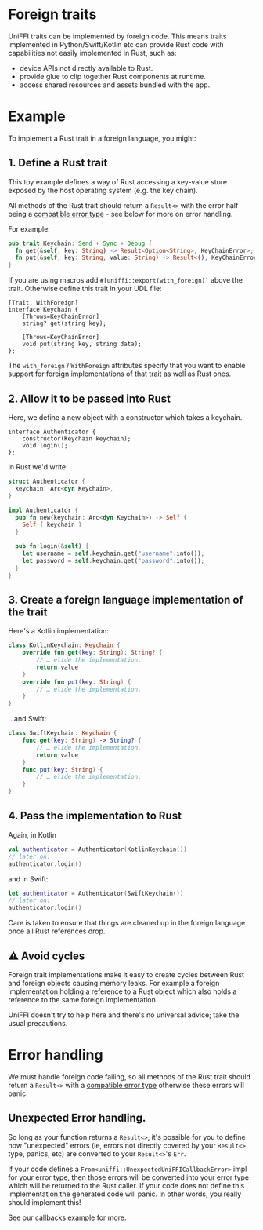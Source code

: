 # Foreign traits

UniFFI traits can be implemented by foreign code.
This means traits implemented in Python/Swift/Kotlin etc can provide Rust code with capabilities not easily implemented in Rust, such as:

 * device APIs not directly available to Rust.
 * provide glue to clip together Rust components at runtime.
 * access shared resources and assets bundled with the app.

# Example

To implement a Rust trait in a foreign language, you might:

## 1. Define a Rust trait

This toy example defines a way of Rust accessing a key-value store exposed
by the host operating system (e.g. the key chain).

All methods of the Rust trait should return a `Result<>` with the error half being
a [compatible error type](./udl/errors.md) - see below for more on error handling.

For example:

```rust
pub trait Keychain: Send + Sync + Debug {
  fn get(&self, key: String) -> Result<Option<String>, KeyChainError>;
  fn put(&self, key: String, value: String) -> Result<(), KeyChainError>;
}
```

If you are using macros add `#[uniffi::export(with_foreign)]` above the trait.
Otherwise define this trait in your UDL file:

```webidl
[Trait, WithForeign]
interface Keychain {
    [Throws=KeyChainError]
    string? get(string key);

    [Throws=KeyChainError]
    void put(string key, string data);
};
```

The `with_foreign` / `WithForeign` attributes specify that you want to enable support for foreign implementations of that trait as well as Rust ones.

## 2. Allow it to be passed into Rust

Here, we define a new object with a constructor which takes a keychain.

```webidl
interface Authenticator {
    constructor(Keychain keychain);
    void login();
};
```

In Rust we'd write:

```rust
struct Authenticator {
  keychain: Arc<dyn Keychain>,
}

impl Authenticator {
  pub fn new(keychain: Arc<dyn Keychain>) -> Self {
    Self { keychain }
  }

  pub fn login(&self) {
    let username = self.keychain.get("username".into());
    let password = self.keychain.get("password".into());
  }
}
```

## 3. Create a foreign language implementation of the trait

Here's a Kotlin implementation:

```kotlin
class KotlinKeychain: Keychain {
    override fun get(key: String): String? {
        // … elide the implementation.
        return value
    }
    override fun put(key: String) {
        // … elide the implementation.
    }
}
```

…and Swift:

```swift
class SwiftKeychain: Keychain {
    func get(key: String) -> String? {
        // … elide the implementation.
        return value
    }
    func put(key: String) {
        // … elide the implementation.
    }
}
```

## 4. Pass the implementation to Rust

Again, in Kotlin

```kt
val authenticator = Authenticator(KotlinKeychain())
// later on:
authenticator.login()
```

and in Swift:

```swift
let authenticator = Authenticator(SwiftKeychain())
// later on:
authenticator.login()
```

Care is taken to ensure that things are cleaned up in the foreign language once all Rust references drop.

## ⚠️  Avoid cycles

Foreign trait implementations make it easy to create cycles between Rust and foreign objects causing memory leaks.
For example a foreign implementation holding a reference to a Rust object which also holds a reference to the same foreign implementation.

UniFFI doesn't try to help here and there's no universal advice; take the usual precautions.

# Error handling

We must handle foreign code failing, so all methods of the Rust trait should return a `Result<>` with a [compatible error type](./udl/errors.md) otherwise these errors will panic.

## Unexpected Error handling.

So long as your function returns a `Result<>`, it's possible for you to define how "unexpected" errors
(ie, errors not directly covered by your `Result<>` type, panics, etc) are converted to your `Result<>`'s `Err`.

If your code defines a `From<uniffi::UnexpectedUniFFICallbackError>` impl for your error type, then those errors will be converted into your error type which will be returned to the Rust caller.
If your code does not define this implementation the generated code will panic.
In other words, you really should implement this!

See our [callbacks example](https://github.com/mozilla/uniffi-rs/tree/main/examples/callbacks) for more.

